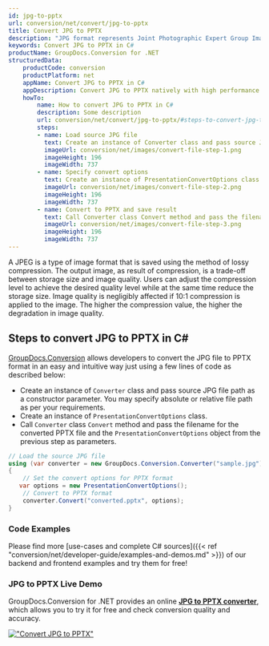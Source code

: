 ```yaml
---
id: jpg-to-pptx
url: conversion/net/convert/jpg-to-pptx
title: Convert JPG to PPTX
description: "JPG format represents Joint Photographic Expert Group Image File with .jpg extension. Learn how to convert JPG to PPTX file programmatically in C# language using GroupDocs.Conversion for .NET library."
keywords: Convert JPG to PPTX in C#
productName: GroupDocs.Conversion for .NET
structuredData:
    productCode: conversion
    productPlatform: net
    appName: Convert JPG to PPTX in C#
    appDescription: Convert JPG to PPTX natively with high performance using C# language and server side GroupDocs.Conversion for .NET APIs, without the use of any software like Microsoft or Open Office.
    howTo:
        name: How to convert JPG to PPTX in C# 
        description: Some description
        url: conversion/net/convert/jpg-to-pptx/#steps-to-convert-jpg-to-pptx-in-c
        steps:
        - name: Load source JPG file 
          text: Create an instance of Converter class and pass source JPG file path as a constructor parameter. You may specify absolute or relative file path as per your requirements. 
          imageUrl: conversion/net/images/convert-file-step-1.png
          imageHeight: 196
          imageWidth: 737
        - name: Specify convert options 
          text: Create an instance of PresentationConvertOptions class.
          imageUrl: conversion/net/images/convert-file-step-2.png
          imageHeight: 196
          imageWidth: 737
        - name: Convert to PPTX and save result 
          text: Call Converter class Convert method and pass the filename for the converted HTML file and the PresentationConvertOptions object from the previous step as parameters.
          imageUrl: conversion/net/images/convert-file-step-3.png
          imageHeight: 196
          imageWidth: 737
---
```


A JPEG is a type of image format that is saved using the method of lossy compression. The output image, as result of compression, is a trade-off between storage size and image quality. Users can adjust the compression level to achieve the desired quality level while at the same time reduce the storage size. Image quality is negligibly affected if 10:1 compression is applied to the image.  The higher the compression value, the higher the degradation in image quality.

## Steps to convert JPG to PPTX in C#

[GroupDocs.Conversion](https://products.groupdocs.com/conversion/net) allows developers to convert the JPG file to PPTX format in an easy and intuitive way just using a few lines of code as described below:

* Create an instance of `Converter` class and pass source JPG file path as a constructor parameter. You may specify absolute or relative file path as per your requirements. 
* Create an instance of `PresentationConvertOptions` class.
* Call `Converter` class `Convert` method and pass the filename for the converted PPTX file and the `PresentationConvertOptions` object from the previous step as parameters.

```csharp
// Load the source JPG file
using (var converter = new GroupDocs.Conversion.Converter("sample.jpg"))
{
    // Set the convert options for PPTX format
   var options = new PresentationConvertOptions();
    // Convert to PPTX format
    converter.Convert("converted.pptx", options);
}
```

### Code Examples

Please find more [use-cases and complete C# sources]({{< ref "conversion/net/developer-guide/examples-and-demos.md" >}}) of our backend and frontend examples and try them for free!

### JPG to PPTX Live Demo

GroupDocs.Conversion for .NET provides an online [**JPG to PPTX converter**](https://products.groupdocs.app/conversion/jpg-to-pptx), which allows you to try it for free and check conversion quality and accuracy.

[!["Convert JPG to PPTX"](conversion/net/images/convert-to-pptx/convert-jpg-to-pptx.png)](https://products.groupdocs.app/conversion/jpg-to-pptx)